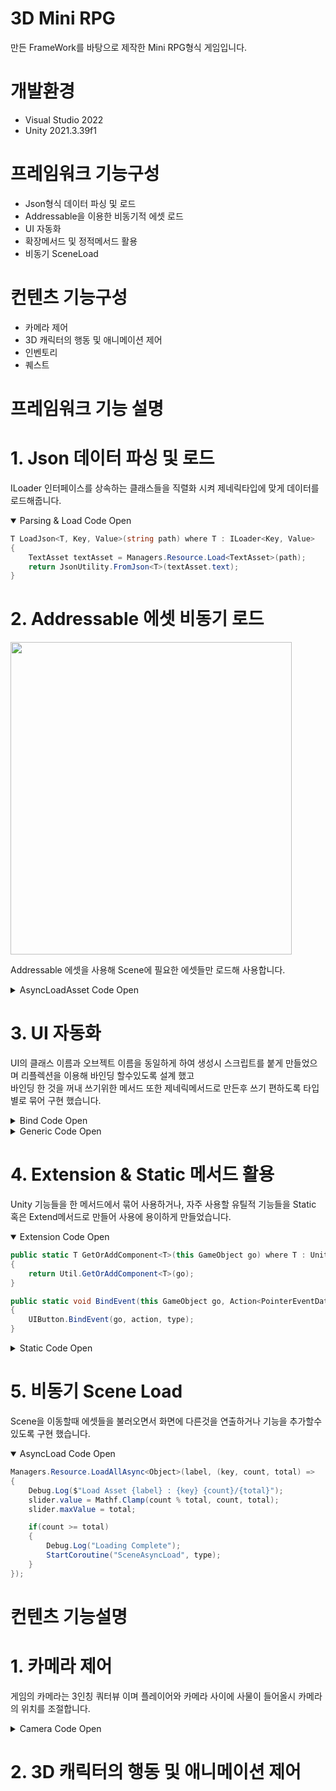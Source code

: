 # 3D Mini RPG
만든 FrameWork를 바탕으로 제작한 Mini RPG형식 게임입니다.

# 개발환경
- Visual Studio 2022
- Unity 2021.3.39f1


# 프레임워크 기능구성
- Json형식 데이터 파싱 및 로드
- Addressable을 이용한 비동기적 에셋 로드
- UI 자동화
- 확장메서드 및 정적메서드 활용
- 비동기 SceneLoad

# 컨텐츠 기능구성
- 카메라 제어
- 3D 캐릭터의 행동 및 애니메이션 제어
- 인벤토리
- 퀘스트

# 프레임워크 기능 설명
# 1. Json 데이터 파싱 및 로드
ILoader 인터페이스를 상속하는 클래스들을 직렬화 시켜 제네릭타입에 맞게 데이터를 로드해줍니다.
<details open>
<summary>Parsing & Load Code Open</summary>
    
```C#
T LoadJson<T, Key, Value>(string path) where T : ILoader<Key, Value>
{
    TextAsset textAsset = Managers.Resource.Load<TextAsset>(path);
    return JsonUtility.FromJson<T>(textAsset.text);
}
```    
</details>


# 2. Addressable 에셋 비동기 로드
<img src = https://github.com/user-attachments/assets/24ee439c-b832-40de-a69d-00abb4dc3e21 width = "450px" height = "500px">
   
Addressable 에셋을 사용해 Scene에 필요한 에셋들만 로드해 사용합니다. 

<details>
<summary>AsyncLoadAsset Code Open</summary>
    
```C#
public void LoadAllAsync<T>(string label, Action<string, int, int> callback = null) where T : Object
{
    var opHandle = Addressables.LoadResourceLocationsAsync(label, typeof(T));
    opHandle.Completed += (op) =>
    {
        int curCount = 0;
        int totalCount = op.Result.Count;

        foreach (var result in opHandle.Result)
        {
            LoadAsync<T>(result.PrimaryKey, (obj) =>
            {
                curCount++;
                callback.Invoke(result.PrimaryKey, curCount, totalCount);
            });
        }
    };
}
```
</details>

# 3. UI 자동화
UI의 클래스 이름과 오브젝트 이름을 동일하게 하여 생성시 스크립트를 붙게 만들었으며 리플렉션을 이용해 바인딩 할수있도록 설계 했고   
바인딩 한 것을 꺼내 쓰기위한 메서드 또한 제네릭메서드로 만든후 쓰기 편하도록 타입별로 묶어 구현 했습니다.

<details>
  <summary>Bind Code Open</summary>
    
```C#
// 바인딩 및 매핑
protected void Bind<T>(Type type) where T : UnityEngine.Object
{
    string[] names = Enum.GetNames(type);
    UnityEngine.Object[] objects = new UnityEngine.Object[names.Length];
    Objects.Add(typeof(T), objects);

    for (int i = 0; i < names.Length; i++)
    {
        if (typeof(T) == typeof(GameObject))
            objects[i] = Util.FindChild(gameObject, names[i], true);
        else
            objects[i] = Util.FindChild<T>(gameObject, names[i], true);

        if (objects[i] == null)            
            Debug.Log($"Faild to bind ({names[i]})");       
    }
}
```
</details>

<details>
  <summary>Generic Code Open</summary>
    
```C#
// 제네릭메서드
protected T Get<T>(int idx) where T : UnityEngine.Object
{
    UnityEngine.Object[] objects = null;
    if (Objects.TryGetValue(typeof(T), out objects) == false)
        return null;

    return objects[idx] as T;
}

// 제네릭메서드를 타입별로 묶어 구현
protected GameObject GetObject(int idx) { return Get<GameObject>(idx); }
protected Text GetText(int idx) { return Get<Text>(idx); }
protected Image GetImage(int idx) { return Get<Image>(idx); }
protected Button GetButton(int idx) { return Get<Button>(idx); }
protected Slider GetSlider(int idx) { return Get<Slider>(idx); }
```
</details>

# 4. Extension & Static 메서드 활용
Unity 기능들을 한 메서드에서 묶어 사용하거나, 자주 사용할 유틸적 기능들을 Static 혹은 Extend메서드로 만들어 사용에 용이하게 만들었습니다.

<details open>
    <summary>Extension Code Open</summary>
    
```C#
public static T GetOrAddComponent<T>(this GameObject go) where T : UnityEngine.Component
{       
    return Util.GetOrAddComponent<T>(go);
}

public static void BindEvent(this GameObject go, Action<PointerEventData> action, Define.EUiEvent type = Define.EUiEvent.Click)
{
    UIButton.BindEvent(go, action, type);
}
```
</details>

<details>
    <summary>Static Code Open</summary>
    
```C#
public static T GetOrAddComponent<T>(GameObject go) where T : UnityEngine.Component
{
    T Component = go.GetComponent<T>();
    if (Component == null)
    {
        Component = go.AddComponent<T>();
    }
    return Component;
}

// 해당 타입의 자식을 recursive 여부에 따라 재귀로 탐색할지 결정
public static T FindChild<T>(GameObject parent, string name = null, bool recursive = false) where T : UnityEngine.Object
{
    if (parent == null)
        return null;

    if(recursive == false)
    {
        for(int i = 0; i < parent.transform.childCount; i++)
        {
            Transform transform = parent.transform.GetChild(i);
            if (string.IsNullOrEmpty(name) || transform.name == name)
            {
                T component = transform.GetComponent<T>();
                if (component != null)
                    return component;
            }
        }
    }
    else
    {
        foreach (T component in parent.GetComponentsInChildren<T>())
        {
            if(string.IsNullOrEmpty(name) || component.name == name)            
                return component;          
        }
    }
    return null;
}
```
</details>

# 5. 비동기 Scene Load
Scene을 이동할때 에셋들을 불러오면서 화면에 다른것을 연출하거나 기능을 추가할수 있도록 구현 했습니다.

<details open>
    <summary>AsyncLoad Code Open</summary>
    
 ```C#
 Managers.Resource.LoadAllAsync<Object>(label, (key, count, total) => 
 {
     Debug.Log($"Load Asset {label} : {key} {count}/{total}");
     slider.value = Mathf.Clamp(count % total, count, total);
     slider.maxValue = total;

     if(count >= total)
     {
         Debug.Log("Loading Complete");
         StartCoroutine("SceneAsyncLoad", type);
     }
 });
 ```
</details>

# 컨텐츠 기능설명
# 1. 카메라 제어
게임의 카메라는 3인칭 쿼터뷰 이며 플레이어와 카메라 사이에 사물이 들어올시 카메라의 위치를 조절합니다.

<details>
<summary>Camera Code Open</summary>
    
```C#
// 카메라는 플레이어가 움직인 후에 이동 Update -> LateUpdate
void LateUpdate()
{
    if(Mode == Define.ECameraMode.QuaterView)
    {
        if (Player.IsValid() == false)
            return;

        RaycastHit hit;
        if (Physics.Raycast(Player.transform.position, Delta, out hit, Delta.magnitude, LayerMask.GetMask("Block")))
        {
            float dis = (hit.point - Player.transform.position).magnitude * 0.8f;
            transform.position = Player.transform.position + Delta.normalized * dis;
        }
        else
        {
            transform.position = Player.transform.position + Delta;
            transform.LookAt(Player.transform);
        }
    }        
}
```
</details>

# 2. 3D 캐릭터의 행동 및 애니메이션 제어

